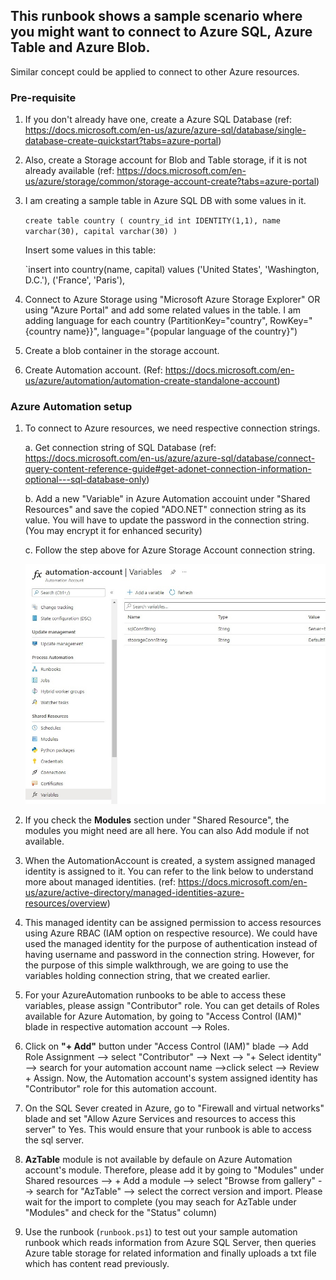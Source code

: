 ## This runbook shows a sample scenario where you might want to connect to Azure SQL, Azure Table and Azure Blob. 
Similar concept could be applied to connect to other Azure resources. 

### Pre-requisite
1. If you don't already have one, create a Azure SQL Database (ref: https://docs.microsoft.com/en-us/azure/azure-sql/database/single-database-create-quickstart?tabs=azure-portal)

2. Also, create a Storage account for Blob and Table storage, if it is not already available (ref: https://docs.microsoft.com/en-us/azure/storage/common/storage-account-create?tabs=azure-portal)

3. I am creating a sample table in Azure SQL DB with some values in it.

    `create table country
    (
    country_id int IDENTITY(1,1),
    name varchar(30),
    capital varchar(30)
    )`

    Insert some values in this table:

    `insert into country(name, capital)
    values
    ('United States', 'Washington, D.C.'),
    ('France', 'Paris'),



4. Connect to Azure Storage using "Microsoft Azure Storage Explorer" OR using "Azure Portal" and add some related values in the table. I am adding language for each country (PartitionKey="country", RowKey="{country name}}", language="{popular language of the country}")

5. Create a blob container in the storage account.

6. Create Automation account. (Ref: https://docs.microsoft.com/en-us/azure/automation/automation-create-standalone-account)

### Azure Automation setup
1. To connect to Azure resources, we need respective connection strings.

    a. Get connection string of SQL Database (ref: https://docs.microsoft.com/en-us/azure/azure-sql/database/connect-query-content-reference-guide#get-adonet-connection-information-optional---sql-database-only)

    b. Add a new "Variable" in Azure Automation accouint under "Shared Resources" and save the copied "ADO.NET" connection string as its value. You will have to update the password in the connection string. (You may encrypt it for enhanced security)

    c. Follow the step above for Azure Storage Account connection string. 

    ![Azure Automation Variable](.\Automation-Variable.jpg)

2. If you check the **Modules** section under "Shared Resource", the modules you might need are all here. You can also Add module if not available. 

3. When the AutomationAccount is created, a system assigned managed identity is assigned to it. You can refer to the link below to understand more about managed identities. (ref: https://docs.microsoft.com/en-us/azure/active-directory/managed-identities-azure-resources/overview)

4. This managed identity can be assigned permission to access resources using Azure RBAC (IAM option on respective resource). We could have used the managed identity for the purpose of authentication instead of having username and password in the connection string. However, for the purpose of this simple walkthrough, we are going to use the variables holding connection string, that we created earlier. 

5. For your AzureAutomation runbooks to be able to access these variables, please assign "Contributor" role. You can get details of Roles available for Azure Automation, by going to "Access Control (IAM)" blade in respective automation account --> Roles. 

6. Click on **"+ Add"** button under "Access Control (IAM)" blade --> Add Role Assignment --> select "Contributor" --> Next --> "+ Select identity" --> search for your automation account name -->click select --> Review + Assign. Now, the Automation account's system assigned identity has "Contributor" role for this automation account. 

7. On the SQL Sever created in Azure, go to "Firewall and virtual networks" blade and set "Allow Azure Services and resources to access this server" to Yes. This would ensure that your runbook is able to access the sql server. 

8. **AzTable** module is not available by defaule on Azure Automation account's module. Therefore, please add it by going to "Modules" under Shared resources --> + Add a module --> select "Browse from gallery" --> search for "AzTable" --> select the correct version and import. Please wait for the import to complete (you may seach for AzTable under "Modules" and check for the "Status" column)

9. Use the runbook (`runbook.ps1`) to test out your sample automation runbook which reads information from Azure SQL Server, then queries Azure table storage for related information and finally uploads a txt file which has content read previously. 

